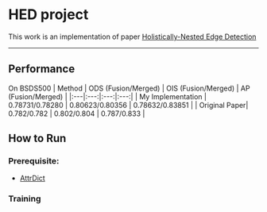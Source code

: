 # HED project
This work is an implementation of paper [Holistically-Nested Edge Detection](https://github.com/chongruo/my_configuration.git)

---
## Performance

On BSDS500
| Method | ODS (Fusion/Merged) | OIS (Fusion/Merged) | AP (Fusion/Merged) |
|:---|:---:|:---:|:---:| 
| My Implementation | 0.78731/0.78280 | 0.80623/0.80356 | 0.78632/0.83851 |
| Original Paper| 0.782/0.782 | 0.802/0.804 | 0.787/0.833 | 

## How to Run
### Prerequisite:
* [AttrDict](https://github.com/bcj/AttrDict)

### Training 

